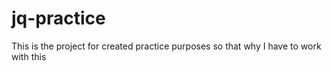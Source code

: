 # jq-practice
This is the project for created practice purposes so that why I have to work with this
